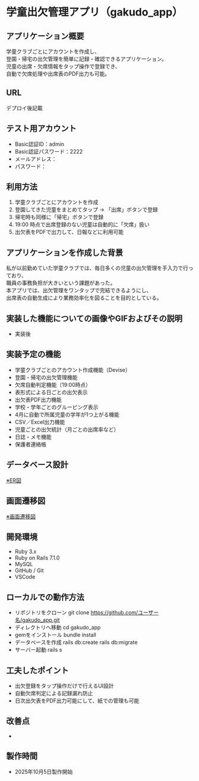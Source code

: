 # 学童出欠管理アプリ（gakudo_app）

## アプリケーション概要
学童クラブごとにアカウントを作成し、  
登園・帰宅の出欠管理を簡単に記録・確認できるアプリケーション。  
児童の出席・欠席情報をタップ操作で登録でき、  
自動で欠席処理や出席表のPDF出力も可能。

## URL
デプロイ後記載

## テスト用アカウント
- Basic認証ID：admin
- Basic認証パスワード：2222 
- メールアドレス： 
- パスワード： 

## 利用方法
1. 学童クラブごとにアカウントを作成  
2. 登園してきた児童をまとめてタップ → 「出席」ボタンで登録  
3. 帰宅時も同様に「帰宅」ボタンで登録  
4. 19:00 時点で出席登録のない児童は自動的に「欠席」扱い  
5. 出欠表をPDFで出力して、日報などに利用可能  

## アプリケーションを作成した背景
私が以前勤めていた学童クラブでは、毎日多くの児童の出欠管理を手入力で行っており、  
職員の事務負担が大きいという課題があった。  
本アプリでは、出欠管理をワンタップで完結できるようにし、  
出席表の自動生成により業務効率化を図ることを目的としている。  

## 実装した機能についての画像やGIFおよびその説明
- 実装後

## 実装予定の機能
- 学童クラブごとのアカウント作成機能（Devise）
- 登園・帰宅の出欠管理機能
- 欠席自動判定機能（19:00時点）
- 表形式による日ごとの出欠表示
- 出欠表PDF出力機能
- 学校・学年ごとのグルーピング表示  
- 4月に自動で所属児童の学年が1つ上がる機能
- CSV／Excel出力機能  
- 児童ごとの出欠統計（月ごとの出席率など）  
- 日誌・メモ機能  
- 保護者連絡帳  

## データベース設計
[※ER図](https://gyazo.com/2caa141f4ddfab0e9deeb10867261985)

## 画面遷移図
[※画面遷移図](https://gyazo.com/0899e81a1b493cbd9c8be170eb860c41)

## 開発環境
- Ruby 3.x  
- Ruby on Rails 7.1.0  
- MySQL  
- GitHub / Git  
- VSCode  

## ローカルでの動作方法
- リポジトリをクローン
git clone https://github.com/ユーザー名/gakudo_app.git
- ディレクトリへ移動
cd gakudo_app
- gemをインストール
bundle install
- データベースを作成
rails db:create
rails db:migrate
- サーバー起動
rails s

## 工夫したポイント
- 出欠登録をタップ操作だけで行えるUI設計
- 自動欠席判定による記録漏れ防止
- 日次出欠表をPDF出力可能にして、紙での管理も可能

## 改善点
- 

## 製作時間
- 2025年10月5日製作開始
